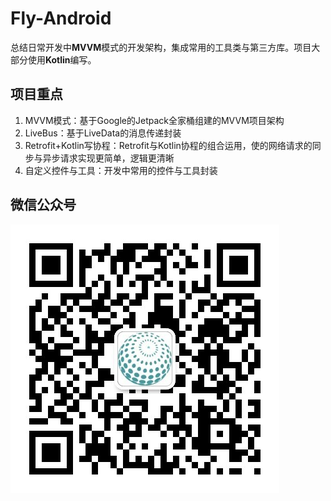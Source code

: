 # Fly-Android

总结日常开发中**MVVM**模式的开发架构，集成常用的工具类与第三方库。项目大部分使用**Kotlin**编写。

## 项目重点

1. MVVM模式：基于Google的Jetpack全家桶组建的MVVM项目架构
2. LiveBus：基于LiveData的消息传递封装
3. Retrofit+Kotlin写协程：Retrofit与Kotlin协程的组合运用，使的网络请求的同步与异步请求实现更简单，逻辑更清晰
4. 自定义控件与工具：开发中常用的控件与工具封装

## 微信公众号

![](wxgzh-qrcode.jpg)


